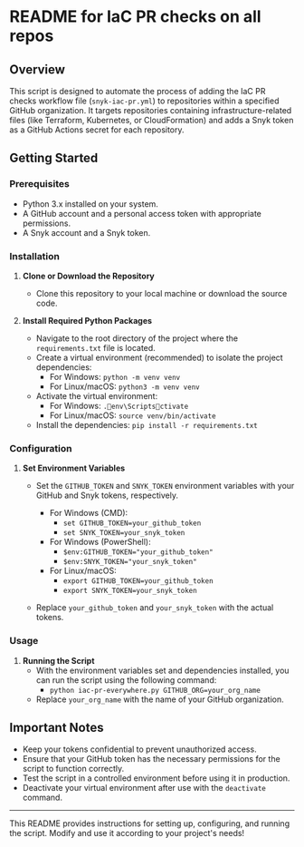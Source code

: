 # README for IaC PR checks on all repos

## Overview

This script is designed to automate the process of adding the IaC PR checks workflow file (`snyk-iac-pr.yml`) to repositories within a specified GitHub organization. It targets repositories containing infrastructure-related files (like Terraform, Kubernetes, or CloudFormation) and adds a Snyk token as a GitHub Actions secret for each repository.

## Getting Started

### Prerequisites

- Python 3.x installed on your system.
- A GitHub account and a personal access token with appropriate permissions.
- A Snyk account and a Snyk token.

### Installation

1. **Clone or Download the Repository**

   - Clone this repository to your local machine or download the source code.

2. **Install Required Python Packages**
   - Navigate to the root directory of the project where the `requirements.txt` file is located.
   - Create a virtual environment (recommended) to isolate the project dependencies:
     - For Windows: `python -m venv venv`
     - For Linux/macOS: `python3 -m venv venv`
   - Activate the virtual environment:
     - For Windows: `.env\Scriptsctivate`
     - For Linux/macOS: `source venv/bin/activate`
   - Install the dependencies: `pip install -r requirements.txt`

### Configuration

1. **Set Environment Variables**

   - Set the `GITHUB_TOKEN` and `SNYK_TOKEN` environment variables with your GitHub and Snyk tokens, respectively.

     - For Windows (CMD):
       - `set GITHUB_TOKEN=your_github_token`
       - `set SNYK_TOKEN=your_snyk_token`
     - For Windows (PowerShell):
       - `$env:GITHUB_TOKEN="your_github_token"`
       - `$env:SNYK_TOKEN="your_snyk_token"`
     - For Linux/macOS:
       - `export GITHUB_TOKEN=your_github_token`
       - `export SNYK_TOKEN=your_snyk_token`

   - Replace `your_github_token` and `your_snyk_token` with the actual tokens.

### Usage

1. **Running the Script**
   - With the environment variables set and dependencies installed, you can run the script using the following command:
     - `python iac-pr-everywhere.py GITHUB_ORG=your_org_name`
   - Replace `your_org_name` with the name of your GitHub organization.

## Important Notes

- Keep your tokens confidential to prevent unauthorized access.
- Ensure that your GitHub token has the necessary permissions for the script to function correctly.
- Test the script in a controlled environment before using it in production.
- Deactivate your virtual environment after use with the `deactivate` command.

---

This README provides instructions for setting up, configuring, and running the script. Modify and use it according to your project's needs!

